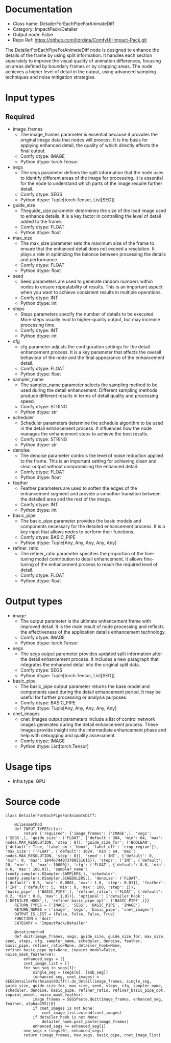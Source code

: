 # Documentation
- Class name: DetailerForEachPipeForAnimateDiff
- Category: ImpactPack/Detailer
- Output node: False
- Repo Ref: https://github.com/ltdrdata/ComfyUI-Impact-Pack.git

The DetailerForEachPipeForAnimateDiff node is designed to enhance the details of the frame by using split information. It handles each section separately to improve the visual quality of animation differences, focusing on areas defined by boundary frames or by cropping areas. The node achieves a higher level of detail in the output, using advanced sampling techniques and noise mitigation strategies.

# Input types
## Required
- image_frames
    - The image_frames parameter is essential because it provides the original image data that nodes will process. It is the basis for applying enhanced detail, the quality of which directly affects the final output.
    - Comfy dtype: IMAGE
    - Python dtype: torch.Tensor
- segs
    - The segs parameter defines the split information that the node uses to identify different areas of the image for processing. It is essential for the node to understand which parts of the image require further detail.
    - Comfy dtype: SEGS
    - Python dtype: Tuple[torch.Tensor, List[SEG]]
- guide_size
    - Theguide_size parameter determines the size of the lead image used to enhance details. It is a key factor in controlling the level of detail added to the frame.
    - Comfy dtype: FLOAT
    - Python dtype: float
- max_size
    - The max_size parameter sets the maximum size of the frame to ensure that the enhanced detail does not exceed a resolution. It plays a role in optimizing the balance between processing the details and performance.
    - Comfy dtype: FLOAT
    - Python dtype: float
- seed
    - Seed parameters are used to generate random numbers within nodes to ensure repeatability of results. This is an important aspect when you want to achieve consistent results in multiple operations.
    - Comfy dtype: INT
    - Python dtype: int
- steps
    - Steps parameters specify the number of details to be executed. More steps usually lead to higher-quality output, but may increase processing time.
    - Comfy dtype: INT
    - Python dtype: int
- cfg
    - cfg parameter adjusts the configuration settings for the detail enhancement process. It is a key parameter that affects the overall behaviour of the node and the final appearance of the enhancement detail.
    - Comfy dtype: FLOAT
    - Python dtype: float
- sampler_name
    - The sampler_name parameter selects the sampling method to be used during the detail enhancement. Different sampling methods produce different results in terms of detail quality and processing speed.
    - Comfy dtype: STRING
    - Python dtype: str
- scheduler
    - Scheduler parameters determine the schedule algorithm to be used in the detail enhancement process. It influences how the node manages the enhancement steps to achieve the best results.
    - Comfy dtype: STRING
    - Python dtype: str
- denoise
    - The denoise parameter controls the level of noise reduction applied to the frame. This is an important setting for achieving clean and clear output without compromising the enhanced detail.
    - Comfy dtype: FLOAT
    - Python dtype: float
- feather
    - Feather parameters are used to soften the edges of the enhancement segment and provide a smoother transition between the detailed area and the rest of the image.
    - Comfy dtype: INT
    - Python dtype: int
- basic_pipe
    - The basic_pipe parameter provides the basic models and components necessary for the detailed enhancement process. It is a key input that allows nodes to perform their functions.
    - Comfy dtype: BASIC_PIPE
    - Python dtype: Tuple[Any, Any, Any, Any, Any]
- refiner_ratio
    - The refiner_ratio parameter specifies the proportion of the fine-tuning model contribution to detail enhancement. It allows fine-tuning of the enhancement process to reach the required level of detail.
    - Comfy dtype: FLOAT
    - Python dtype: float

# Output types
- image
    - The output parameter is the ultimate enhancement frame with improved detail. It is the main result of node processing and reflects the effectiveness of the application details enhancement technology.
    - Comfy dtype: IMAGE
    - Python dtype: torch.Tensor
- segs
    - The segs output parameter provides updated split information after the detail enhancement process. It includes a new paragraph that integrates the enhanced detail into the original split data.
    - Comfy dtype: SEGS
    - Python dtype: Tuple[torch.Tensor, List[SEG]]
- basic_pipe
    - The basic_pipe output parameter returns the base model and components used during the detail enhancement period. It may be useful for further processing or analysis purposes.
    - Comfy dtype: BASIC_PIPE
    - Python dtype: Tuple[Any, Any, Any, Any, Any]
- cnet_images
    - cnet_images output parameters include a list of control network images generated during the detail enhancement process. These images provide insight into the intermediate enhancement phase and help with debugging and quality assessment.
    - Comfy dtype: IMAGE
    - Python dtype: List[torch.Tensor]

# Usage tips
- Infra type: GPU

# Source code
```
class DetailerForEachPipeForAnimateDiff:

    @classmethod
    def INPUT_TYPES(cls):
        return {'required': {'image_frames': ('IMAGE',), 'segs': ('SEGS',), 'guide_size': ('FLOAT', {'default': 384, 'min': 64, 'max': nodes.MAX_RESOLUTION, 'step': 8}), 'guide_size_for': ('BOOLEAN', {'default': True, 'label_on': 'bbox', 'label_off': 'crop_region'}), 'max_size': ('FLOAT', {'default': 1024, 'min': 64, 'max': nodes.MAX_RESOLUTION, 'step': 8}), 'seed': ('INT', {'default': 0, 'min': 0, 'max': 18446744073709551615}), 'steps': ('INT', {'default': 20, 'min': 1, 'max': 10000}), 'cfg': ('FLOAT', {'default': 8.0, 'min': 0.0, 'max': 100.0}), 'sampler_name': (comfy.samplers.KSampler.SAMPLERS,), 'scheduler': (comfy.samplers.KSampler.SCHEDULERS,), 'denoise': ('FLOAT', {'default': 0.5, 'min': 0.0001, 'max': 1.0, 'step': 0.01}), 'feather': ('INT', {'default': 5, 'min': 0, 'max': 100, 'step': 1}), 'basic_pipe': ('BASIC_PIPE',), 'refiner_ratio': ('FLOAT', {'default': 0.2, 'min': 0.0, 'max': 1.0})}, 'optional': {'detailer_hook': ('DETAILER_HOOK',), 'refiner_basic_pipe_opt': ('BASIC_PIPE',)}}
    RETURN_TYPES = ('IMAGE', 'SEGS', 'BASIC_PIPE', 'IMAGE')
    RETURN_NAMES = ('image', 'segs', 'basic_pipe', 'cnet_images')
    OUTPUT_IS_LIST = (False, False, False, True)
    FUNCTION = 'doit'
    CATEGORY = 'ImpactPack/Detailer'

    @staticmethod
    def doit(image_frames, segs, guide_size, guide_size_for, max_size, seed, steps, cfg, sampler_name, scheduler, denoise, feather, basic_pipe, refiner_ratio=None, detailer_hook=None, refiner_basic_pipe_opt=None, inpaint_model=False, noise_mask_feather=0):
        enhanced_segs = []
        cnet_image_list = []
        for sub_seg in segs[1]:
            single_seg = (segs[0], [sub_seg])
            (enhanced_seg, cnet_images) = SEGSDetailerForAnimateDiff().do_detail(image_frames, single_seg, guide_size, guide_size_for, max_size, seed, steps, cfg, sampler_name, scheduler, denoise, basic_pipe, refiner_ratio, refiner_basic_pipe_opt, inpaint_model, noise_mask_feather)
            image_frames = SEGSPaste.doit(image_frames, enhanced_seg, feather, alpha=255)[0]
            if cnet_images is not None:
                cnet_image_list.extend(cnet_images)
            if detailer_hook is not None:
                detailer_hook.post_paste(image_frames)
            enhanced_segs += enhanced_seg[1]
        new_segs = (segs[0], enhanced_segs)
        return (image_frames, new_segs, basic_pipe, cnet_image_list)
```